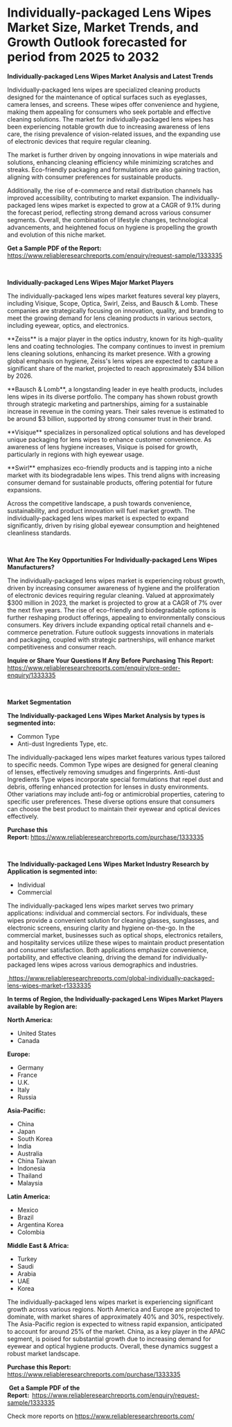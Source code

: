<p><h1>Individually-packaged Lens Wipes Market Size, Market Trends, and Growth Outlook forecasted for period from 2025 to 2032</h1></p><p><strong>Individually-packaged Lens Wipes Market Analysis and Latest Trends</strong></p>
<p><p>Individually-packaged lens wipes are specialized cleaning products designed for the maintenance of optical surfaces such as eyeglasses, camera lenses, and screens. These wipes offer convenience and hygiene, making them appealing for consumers who seek portable and effective cleaning solutions. The market for individually-packaged lens wipes has been experiencing notable growth due to increasing awareness of lens care, the rising prevalence of vision-related issues, and the expanding use of electronic devices that require regular cleaning.</p><p>The market is further driven by ongoing innovations in wipe materials and solutions, enhancing cleaning efficiency while minimizing scratches and streaks. Eco-friendly packaging and formulations are also gaining traction, aligning with consumer preferences for sustainable products. </p><p>Additionally, the rise of e-commerce and retail distribution channels has improved accessibility, contributing to market expansion. The individually-packaged lens wipes market is expected to grow at a CAGR of 9.1% during the forecast period, reflecting strong demand across various consumer segments. Overall, the combination of lifestyle changes, technological advancements, and heightened focus on hygiene is propelling the growth and evolution of this niche market.</p></p>
<p><strong>Get a Sample PDF of the Report:&nbsp;</strong> <a href="https://www.reliableresearchreports.com/enquiry/request-sample/1333335?utm_campaign=3002&utm_medium=2&utm_source=Github&utm_content=ia&utm_term=24032025&utm_id=individually-packaged-lens-wipes">https://www.reliableresearchreports.com/enquiry/request-sample/1333335</a></p>
<p>&nbsp;</p>
<p><strong>Individually-packaged Lens Wipes Major Market Players</strong></p>
<p><p>The individually-packaged lens wipes market features several key players, including Visique, Scope, Optica, Swirl, Zeiss, and Bausch & Lomb. These companies are strategically focusing on innovation, quality, and branding to meet the growing demand for lens cleaning products in various sectors, including eyewear, optics, and electronics.</p><p>**Zeiss** is a major player in the optics industry, known for its high-quality lens and coating technologies. The company continues to invest in premium lens cleaning solutions, enhancing its market presence. With a growing global emphasis on hygiene, Zeiss's lens wipes are expected to capture a significant share of the market, projected to reach approximately $34 billion by 2026.</p><p>**Bausch & Lomb**, a longstanding leader in eye health products, includes lens wipes in its diverse portfolio. The company has shown robust growth through strategic marketing and partnerships, aiming for a sustainable increase in revenue in the coming years. Their sales revenue is estimated to be around $3 billion, supported by strong consumer trust in their brand.</p><p>**Visique** specializes in personalized optical solutions and has developed unique packaging for lens wipes to enhance customer convenience. As awareness of lens hygiene increases, Visique is poised for growth, particularly in regions with high eyewear usage.</p><p>**Swirl** emphasizes eco-friendly products and is tapping into a niche market with its biodegradable lens wipes. This trend aligns with increasing consumer demand for sustainable products, offering potential for future expansions.</p><p>Across the competitive landscape, a push towards convenience, sustainability, and product innovation will fuel market growth. The individually-packaged lens wipes market is expected to expand significantly, driven by rising global eyewear consumption and heightened cleanliness standards.</p></p>
<p>&nbsp;</p>
<p><strong>What Are The Key Opportunities For Individually-packaged Lens Wipes Manufacturers?</strong></p>
<p><p>The individually-packaged lens wipes market is experiencing robust growth, driven by increasing consumer awareness of hygiene and the proliferation of electronic devices requiring regular cleaning. Valued at approximately $300 million in 2023, the market is projected to grow at a CAGR of 7% over the next five years. The rise of eco-friendly and biodegradable options is further reshaping product offerings, appealing to environmentally conscious consumers. Key drivers include expanding optical retail channels and e-commerce penetration. Future outlook suggests innovations in materials and packaging, coupled with strategic partnerships, will enhance market competitiveness and consumer reach.</p></p>
<p><strong>Inquire or Share Your Questions If Any Before Purchasing This Report:</strong> <a href="https://www.reliableresearchreports.com/enquiry/pre-order-enquiry/1333335?utm_campaign=3002&utm_medium=2&utm_source=Github&utm_content=ia&utm_term=24032025&utm_id=individually-packaged-lens-wipes">https://www.reliableresearchreports.com/enquiry/pre-order-enquiry/1333335</a></p>
<p>&nbsp;</p>
<p><strong>Market Segmentation</strong></p>
<p><strong>The Individually-packaged Lens Wipes Market Analysis by types is segmented into:</strong></p>
<p><ul><li>Common Type</li><li>Anti-dust Ingredients Type, etc.</li></ul></p>
<p><p>The individually-packaged lens wipes market features various types tailored to specific needs. Common Type wipes are designed for general cleaning of lenses, effectively removing smudges and fingerprints. Anti-dust Ingredients Type wipes incorporate special formulations that repel dust and debris, offering enhanced protection for lenses in dusty environments. Other variations may include anti-fog or antimicrobial properties, catering to specific user preferences. These diverse options ensure that consumers can choose the best product to maintain their eyewear and optical devices effectively.</p></p>
<p><strong>Purchase this Report:&nbsp;</strong><a href="https://www.reliableresearchreports.com/purchase/1333335?utm_campaign=3002&utm_medium=2&utm_source=Github&utm_content=ia&utm_term=24032025&utm_id=individually-packaged-lens-wipes">https://www.reliableresearchreports.com/purchase/1333335</a></p>
<p>&nbsp;</p>
<p><strong>The Individually-packaged Lens Wipes Market Industry Research by Application is segmented into:</strong></p>
<p><ul><li>Individual</li><li>Commercial</li></ul></p>
<p><p>The individually-packaged lens wipes market serves two primary applications: individual and commercial sectors. For individuals, these wipes provide a convenient solution for cleaning glasses, sunglasses, and electronic screens, ensuring clarity and hygiene on-the-go. In the commercial market, businesses such as optical shops, electronics retailers, and hospitality services utilize these wipes to maintain product presentation and consumer satisfaction. Both applications emphasize convenience, portability, and effective cleaning, driving the demand for individually-packaged lens wipes across various demographics and industries.</p></p>
<p><a href="https://www.reliableresearchreports.com/global-individually-packaged-lens-wipes-market-r1333335?utm_campaign=3002&utm_medium=2&utm_source=Github&utm_content=ia&utm_term=24032025&utm_id=individually-packaged-lens-wipes">&nbsp;https://www.reliableresearchreports.com/global-individually-packaged-lens-wipes-market-r1333335</a></p>
<p><strong>In terms of Region, the Individually-packaged Lens Wipes Market Players available by Region are:</strong></p>
<p>
    <p> <strong> North America: </strong>
        <ul>
            <li>United States</li>
            <li>Canada</li>
        </ul>
        </p> 
    <p> <strong> Europe: </strong>
        <ul>
            <li>Germany</li>
            <li>France</li>
            <li>U.K.</li>
            <li>Italy</li>
            <li>Russia</li>
        </ul>
        </p> 
    <p> <strong> Asia-Pacific: </strong>
        <ul>
            <li>China</li>
            <li>Japan</li>
            <li>South Korea</li>
            <li>India</li>
            <li>Australia</li>
            <li>China Taiwan</li>
            <li>Indonesia</li>
            <li>Thailand</li>
            <li>Malaysia</li>
        </ul>
        </p> 
    <p> <strong> Latin America: </strong>
        <ul>
            <li>Mexico</li>
            <li>Brazil</li>
            <li>Argentina Korea</li>
            <li>Colombia</li>
        </ul>
        </p> 
    <p> <strong> Middle East & Africa: </strong>
        <ul>
            <li>Turkey</li>
            <li>Saudi</li>
            <li>Arabia</li>
            <li>UAE</li>
            <li>Korea</li>
        </ul>
    </p>
    </p>
<p><p>The individually-packaged lens wipes market is experiencing significant growth across various regions. North America and Europe are projected to dominate, with market shares of approximately 40% and 30%, respectively. The Asia-Pacific region is expected to witness rapid expansion, anticipated to account for around 25% of the market. China, as a key player in the APAC segment, is poised for substantial growth due to increasing demand for eyewear and optical hygiene products. Overall, these dynamics suggest a robust market landscape.</p></p>
<p><strong>Purchase this Report: </strong><a href="https://www.reliableresearchreports.com/purchase/1333335?utm_campaign=3002&utm_medium=2&utm_source=Github&utm_content=ia&utm_term=24032025&utm_id=individually-packaged-lens-wipes">https://www.reliableresearchreports.com/purchase/1333335</a></p>
<p>&nbsp;<strong>Get a Sample PDF of the Report:&nbsp;&nbsp;</strong><a href="https://www.reliableresearchreports.com/enquiry/request-sample/1333335?utm_campaign=3002&utm_medium=2&utm_source=Github&utm_content=ia&utm_term=24032025&utm_id=individually-packaged-lens-wipes">https://www.reliableresearchreports.com/enquiry/request-sample/1333335</a></p>
<p><strong></strong></p>
<p>Check more reports on <a href="https://www.reliableresearchreports.com/?utm_campaign=3002&utm_medium=2&utm_source=Github&utm_content=ia&utm_term=24032025&utm_id=individually-packaged-lens-wipes">https://www.reliableresearchreports.com/</a></p>